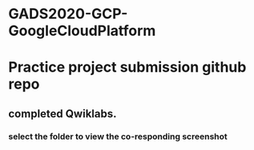 # GADS2020-GCP-GoogleCloudPlatform

# Practice project submission github repo
## completed Qwiklabs.
### select the folder to view the co-responding screenshot
